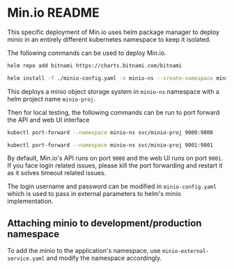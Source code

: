 # Min.io README

This specific deployment of Min.io uses helm package manager to deploy minio in an entirely different kubernetes namespace to keep it isolated.

The following commands can be used to deploy Min.io.

```bash
helm repo add bitnami https://charts.bitnami.com/bitnami

helm install -f ./minio-config.yaml -n minio-ns --create-namespace minio-proj bitnami/minio
```

This deploys a minio object storage system in `minio-ns` namespace with a helm project name `minio-proj`.

Then for local testing, the following commands can be run to port forward the API and web UI interface

```bash
kubectl port-forward --namespace minio-ns svc/minio-proj 9000:9000

kubectl port-forward --namespace minio-ns svc/minio-proj 9001:9001
```

By default, Min.io's API runs on port `9000` and the web UI runs on port `9001`. If you face login related issues, please kill the port forwarding and restart it as it solves timeout related issues.

The login username and password can be modified in `minio-config.yaml` which is used to pass in external parameters to helm's minio implementation.

## Attaching minio to development/production namespace

To add the minio to the application's namespace, use `minio-external-service.yaml` and modify the namespace accordingly.